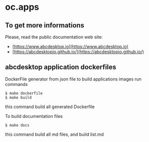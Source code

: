 # oc.apps

## To get more informations

Please, read the public documentation web site:
* [https://www.abcdesktop.io](https://www.abcdesktop.io)
* [https://abcdesktopio.github.io/](https://abcdesktopio.github.io/)

## abcdesktop application dockerfiles

DockerFile generator from json file to build applications images 
run commands

```
$ make dockerfile
$ make build
```
this command build all generated Dockerfile 


To build documentation files 
```
$ make docs
```
this command build all md files, and build list.md

